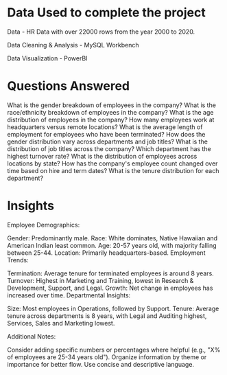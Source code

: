 # Data Used to complete the project
Data - HR Data with over 22000 rows from the year 2000 to 2020.

Data Cleaning & Analysis - MySQL Workbench

Data Visualization - PowerBI


# Questions Answered
What is the gender breakdown of employees in the company?
What is the race/ethnicity breakdown of employees in the company?
What is the age distribution of employees in the company?
How many employees work at headquarters versus remote locations?
What is the average length of employment for employees who have been terminated?
How does the gender distribution vary across departments and job titles?
What is the distribution of job titles across the company?
Which department has the highest turnover rate?
What is the distribution of employees across locations by state?
How has the company's employee count changed over time based on hire and term dates?
What is the tenure distribution for each department?

# Insights
Employee Demographics:

Gender: Predominantly male.
Race: White dominates, Native Hawaiian and American Indian least common.
Age: 20-57 years old, with majority falling between 25-44.
Location: Primarily headquarters-based.
Employment Trends:

Termination: Average tenure for terminated employees is around 8 years.
Turnover: Highest in Marketing and Training, lowest in Research & Development, Support, and Legal.
Growth: Net change in employees has increased over time.
Departmental Insights:

Size: Most employees in Operations, followed by Support.
Tenure: Average tenure across departments is 8 years, with Legal and Auditing highest, Services, Sales and Marketing lowest.

Additional Notes:

Consider adding specific numbers or percentages where helpful (e.g., "X% of employees are 25-34 years old").
Organize information by theme or importance for better flow.
Use concise and descriptive language.
